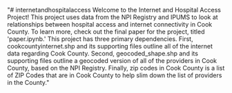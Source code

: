 "# internetandhospitalaccess
Welcome to the Internet and Hospital Access Project! This project uses data from the NPI Registry and IPUMS to look at relationships between hospital access and internet connectivity in Cook County. To learn more, check out the final paper for the project, titled 'paper.ipynb.' 
This project has three primary dependencies. First, cookcountyinternet.shp and its supporting files outline all of the internet data regarding Cook County. Second, geocoded_shape.shp and its supporting files outline a geocoded version of all of the providers in Cook County, based on the NPI Registry. Finally, zip codes in Cook County is a list of ZIP Codes that are in Cook County to help slim down the list of providers in the County." 
